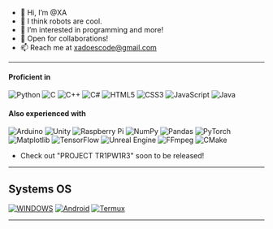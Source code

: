 - 👋 Hi, I’m @XA
- 🤖 I think robots are cool.
- 👀 I’m interested in programming and more! 
- 💞️ Open for collaborations!
- 📫 Reach me at xadoescode@gmail.com 
---

#### Proficient in

![Python](https://img.shields.io/badge/python-3670A0?style=for-the-badge&logo=python&logoColor=ffdd54) ![C](https://img.shields.io/badge/c-%2300599C.svg?style=for-the-badge&logo=c&logoColor=white) ![C++](https://img.shields.io/badge/c++-%2300599C.svg?style=for-the-badge&logo=c%2B%2B&logoColor=white) ![C#](https://img.shields.io/badge/c%23-%23239120.svg?style=for-the-badge&logo=csharp&logoColor=white)  ![HTML5](https://img.shields.io/badge/html5-%23E34F26.svg?style=for-the-badge&logo=html5&logoColor=white) ![CSS3](https://img.shields.io/badge/css3-%231572B6.svg?style=for-the-badge&logo=css3&logoColor=white) ![JavaScript](https://img.shields.io/badge/JS-JavaScript-yellow?logo=java&logoColor=white&style=flat-square)  ![Java](https://img.shields.io/badge/java-%23ED8B00.svg?style=for-the-badge&logo=openjdk&logoColor=white)

#### Also experienced with
![Arduino](https://img.shields.io/badge/-Arduino-00979D?style=for-the-badge&logo=Arduino&logoColor=white) ![Unity](https://img.shields.io/badge/unity-%23000000.svg?style=for-the-badge&logo=unity&logoColor=white) ![Raspberry Pi](https://img.shields.io/badge/-Raspberry_Pi-C51A4A?style=for-the-badge&logo=Raspberry-Pi) ![NumPy](https://img.shields.io/badge/numpy-%23013243.svg?style=for-the-badge&logo=numpy&logoColor=white) ![Pandas](https://img.shields.io/badge/pandas-%23150458.svg?style=for-the-badge&logo=pandas&logoColor=white) ![PyTorch](https://img.shields.io/badge/PyTorch-%23EE4C2C.svg?style=for-the-badge&logo=PyTorch&logoColor=white) ![Matplotlib](https://img.shields.io/badge/Matplotlib-%23ffffff.svg?style=for-the-badge&logo=Matplotlib&logoColor=black) ![TensorFlow](https://img.shields.io/badge/TensorFlow-%23FF6F00.svg?style=for-the-badge&logo=TensorFlow&logoColor=white) ![Unreal Engine](https://img.shields.io/badge/unrealengine-%23313131.svg?style=for-the-badge&logo=unrealengine&logoColor=white)  ![FFmpeg](https://shields.io/badge/FFmpeg-%23171717.svg?logo=ffmpeg&style=for-the-badge&labelColor=171717&logoColor=5cb85c) ![CMake](https://img.shields.io/badge/CMake-%23008FBA.svg?style=for-the-badge&logo=cmake&logoColor=white)
  
- Check out "PROJECT TR1PW1R3" soon to be released!

-------
## Systems OS

[![WINDOWS](https://img.shields.io/badge/windows-black?style=for-the-badge&logo=windows&logoColor=white)](https://windows.com)
[![Android](https://img.shields.io/badge/Android-3DDC84?style=for-the-badge&logo=android&logoColor=white)](https://android.com)
[![Termux](https://img.shields.io/badge/%3E__-Termux-black?style=for-the-badge)](https://termux.com/)

--------
